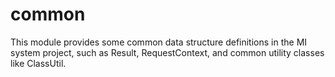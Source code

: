 # common

This module provides some common data structure definitions in the MI system project, such as Result, RequestContext, and common utility classes like ClassUtil.

